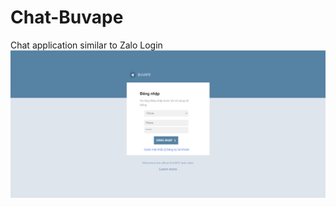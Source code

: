 # Chat-Buvape
Chat application similar to Zalo
Login
<img src="https://github.com/hmqiwtCode/Chat-Buvape/blob/master/imgs/index.PNG">
